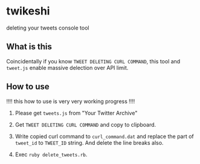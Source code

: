 # twikeshi

deleting your tweets console tool

## What is this
 
Coincidentally if you know `TWEET DELETING CURL COMMAND`, this tool and `tweet.js` enable massive delection over API limit.

## How to use

!!!! this how to use is very very working progress !!!!

1. Please get `tweets.js` from "Your Twitter Archive"

2. Get `TWEET DELETING CURL COMMAND` and copy to clipboard.

3. Write copied curl command to `curl_command.dat` and replace the part of `tweet_id` to `TWEET_ID` string. And delete the line breaks also.

4. Exec `ruby delete_tweets.rb`.